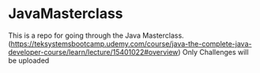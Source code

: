 # JavaMasterclass

This is a repo for going through the Java Masterclass. 
(https://teksystemsbootcamp.udemy.com/course/java-the-complete-java-developer-course/learn/lecture/15401022#overview)
Only Challenges will be uploaded